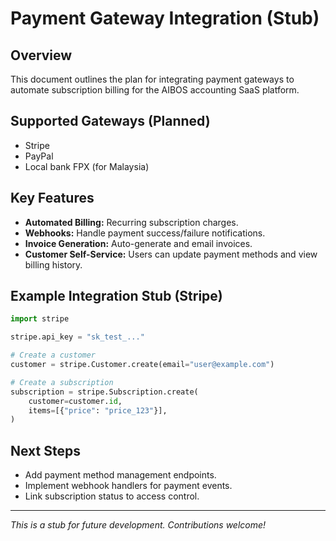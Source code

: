 # Payment Gateway Integration (Stub)

## Overview
This document outlines the plan for integrating payment gateways to automate subscription billing for the AIBOS accounting SaaS platform.

## Supported Gateways (Planned)
- Stripe
- PayPal
- Local bank FPX (for Malaysia)

## Key Features
- **Automated Billing:** Recurring subscription charges.
- **Webhooks:** Handle payment success/failure notifications.
- **Invoice Generation:** Auto-generate and email invoices.
- **Customer Self-Service:** Users can update payment methods and view billing history.

## Example Integration Stub (Stripe)
```python
import stripe

stripe.api_key = "sk_test_..."

# Create a customer
customer = stripe.Customer.create(email="user@example.com")

# Create a subscription
subscription = stripe.Subscription.create(
    customer=customer.id,
    items=[{"price": "price_123"}],
)
```

## Next Steps
- Add payment method management endpoints.
- Implement webhook handlers for payment events.
- Link subscription status to access control.

---
*This is a stub for future development. Contributions welcome!*

